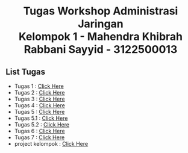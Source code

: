 <h1 style="text-align:center;">Tugas Workshop Administrasi Jaringan <br>Kelompok 1 - Mahendra Khibrah Rabbani Sayyid - 3122500013</h1>

## List Tugas

- Tugas 1 : [Click Here](https://github.com/MahendraKhibrah/sysAdmin/blob/master/task_1/report.md)
- Tugas 2 : [Click Here](https://github.com/MahendraKhibrah/sysAdmin/blob/master/task_2/report.md)
- Tugas 3 : [Click Here](https://github.com/MahendraKhibrah/sysAdmin/blob/master/task_3/Tugas3.md)
- Tugas 4 : [Click Here](https://github.com/MahendraKhibrah/sysAdmin/blob/master/task_4/report.md)
- Tugas 5 : [Click Here](https://github.com/MahendraKhibrah/sysAdmin/blob/master/task_5/report.md)
- Tugas 5.1 : [Click Here](https://github.com/MahendraKhibrah/sysAdmin/blob/master/task_5_1/report.md)
- Tugas 5.2 : [Click Here](https://github.com/MahendraKhibrah/sysAdmin/blob/master/task_5_2/report.md)
- Tugas 6 : [Click Here](https://github.com/MahendraKhibrah/sysAdmin/blob/master/task_6/report.md)
- Tugas 7 : [Click Here](https://github.com/MahendraKhibrah/sysAdmin/blob/master/task_7/report.md)
- project kelompok : [Click Here](https://github.com/MahendraKhibrah/sysAdmin/blob/master/Project-Kelompok/readme.md)
